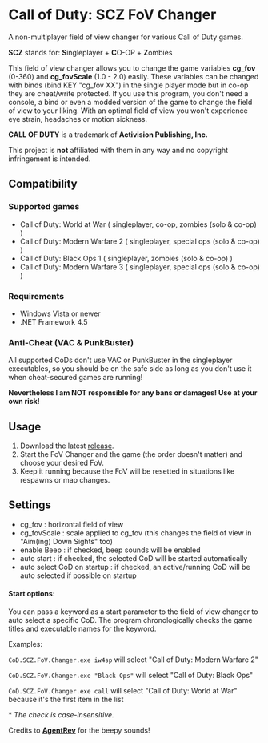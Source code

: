 # Call of Duty: SCZ FoV Changer
A non-multiplayer field of view changer for various Call of Duty games.

**SCZ** stands for: **S**ingleplayer + **C**O-OP + **Z**ombies

This field of view changer allows you to change the game variables **cg_fov** (0-360) and **cg_fovScale** (1.0 - 2.0) easily.
These variables can be changed with binds (bind KEY "cg_fov XX") in the single player mode but in co-op they are cheat/write protected. If you use this program, you don't need a console, a bind or even a modded version of the game to change the field of view to your liking. With an optimal field of view you won't experience eye strain, headaches or motion sickness.

**CALL OF DUTY** is a trademark of **Activision Publishing, Inc.**

This project is **not** affiliated with them in any way and no copyright infringement is intended.

## Compatibility

### Supported games
- Call of Duty: World at War ( singleplayer, co-op, zombies (solo & co-op) )
- Call of Duty: Modern Warfare 2 ( singleplayer, special ops (solo & co-op) )
- Call of Duty: Black Ops 1 ( singleplayer, zombies (solo & co-op) )
- Call of Duty: Modern Warfare 3 ( singleplayer, special ops (solo & co-op) )

### Requirements
- Windows Vista or newer
- .NET Framework 4.5


### Anti-Cheat (VAC & PunkBuster)
All supported CoDs don't use VAC or PunkBuster in the singleplayer executables, so you should be on the safe side as long as you don't use it when cheat-secured games are running! 

**Nevertheless I am NOT responsible for any bans or damages! Use at your own risk!**


## Usage
1. Download the latest [release](https://github.com/marvinl97/CoD-SCZ-FoV-Changer/releases).
2. Start the FoV Changer and the game (the order doesn't matter) and choose your desired FoV. 
3. Keep it running because the FoV will be resetted in situations like respawns or map changes.

## Settings
- cg_fov : horizontal field of view
- cg_fovScale : scale applied to cg_fov (this changes the field of view in "Aim(ing) Down Sights" too)
- enable Beep : if checked, beep sounds will be enabled
- auto start : if checked, the selected CoD will be started automatically
- auto select CoD on startup : if checked, an active/running CoD will be auto selected if possible on startup

#### Start options:
You can pass a keyword as a start parameter to the field of view changer to auto select a specific CoD. The program chronologically checks the game titles and executable names for the keyword. 

Examples:

`CoD.SCZ.FoV.Changer.exe iw4sp` will select "Call of Duty: Modern Warfare 2"

`CoD.SCZ.FoV.Changer.exe "Black Ops"` will select "Call of Duty: Black Ops"

`CoD.SCZ.FoV.Changer.exe call` will select "Call of Duty: World at War" because it's the first item in the list

\* *The check is case-insensitive.*



Credits to **[AgentRev](https://github.com/AgentRev)** for the beepy sounds!
